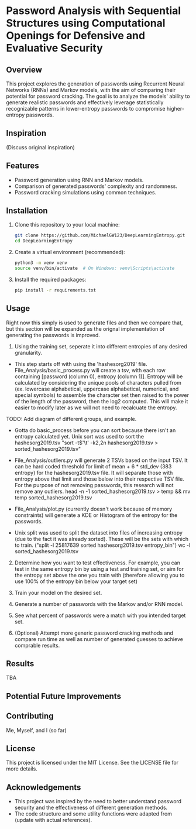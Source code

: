 # Password Analysis with Sequential Structures using Computational Openings for Defensive and Evaluative Security

## Overview

This project explores the generation of passwords using Recurrent Neural Networks (RNNs) and Markov models, with the aim of comparing their potential for password cracking. The goal is to analyze the models' ability to generate realistic passwords and effectively leverage statistically recognizable patterns in lower-entropy passwords to compromise higher-entropy passwords.

## Inspiration

(Discuss original inspiration)

## Features

- Password generation using RNN and Markov models.
- Comparison of generated passwords' complexity and randomness.
- Password cracking simulations using common techniques.

## Installation

1. Clone this repository to your local machine:

   ```bash
   git clone https://github.com/MichaelGW123/DeepLearningEntropy.git
   cd DeepLearningEntropy
   ```

2. Create a virtual environment (recommended):

   ```bash
   python3 -m venv venv
   source venv/bin/activate  # On Windows: venv\Scripts\activate
   ```

3. Install the required packages:
   ```bash
   pip install -r requirements.txt
   ```

## Usage

Right now this simply is used to generate files and then we compare that, but this section will be expanded as the orignal implementation of generating the passwords is improved.

1. Using the training set, seperate it into different entropies of any desired granularity.

- This step starts off with using the 'hashesorg2019' file. File_Analysis/basic_process.py will create a tsv, with each row containing [password (column 0), entropy (column 1)]. Entropy will be calculated by considering the unique pools of characters pulled from (ex. lowercase alphabetical, uppercase alphabetical, numerical, and special symbols) to assemble the character set then raised to the power of the length of the password, then the log2 computed. This will make it easier to modify later as we will not need to recalcuate the entropy.

TODO: Add diagram of different groups, and example.

- Gotta do basic_process before you can sort because there isn't an entropy calculated yet. Unix sort was used to sort the hashesorg2019.tsv "sort -t$'\t' -k2,2n hashesorg2019.tsv > sorted_hashesorg2019.tsv"

- File_Analysis/outliers.py will generate 2 TSVs based on the input TSV. It can be hard coded threshold for limit of mean + 6 \* std_dev (383 entropy) for the hashesorg2019.tsv file. It will separate those with entropy above that limit and those below into their respective TSV file. For the purpose of not removing passwords, this research will not remove any outliers. head -n -1 sorted_hashesorg2019.tsv > temp && mv temp sorted_hashesorg2019.tsv

- File_Analysis/plot.py (currently doesn't work because of memory constraints) will generate a KDE or Histogram of the entropy for the passwords.

- Unix split was used to split the dataset into files of increasing entropy (due to the fact it was already sorted). These will be the sets with which to train. ("split -l 25817639 sorted hashesorg2019.tsv entropy_bin") wc -l sorted_hashesorg2019.tsv

2. Determine how you want to test effectiveness. For example, you can test in the same entropy bin by using a test and training set, or aim for the entropy set above the one you train with (therefore allowing you to use 100% of the entropy bin below your target set)

3. Train your model on the desired set.

4. Generate a number of passwords with the Markov and/or RNN model.

5. See what percent of passwords were a match with you intended target set.

6. (Optional) Attempt more generic password cracking methods and compare run time as well as number of generated guesses to achieve comprable results.

## Results

TBA

## Potential Future Improvements

## Contributing

Me, Myself, and I (so far)

## License

This project is licensed under the MIT License. See the LICENSE file for more details.

## Acknowledgements

- This project was inspired by the need to better understand password security and the effectiveness of different generation methods.
- The code structure and some utility functions were adapted from (update with actual references).

